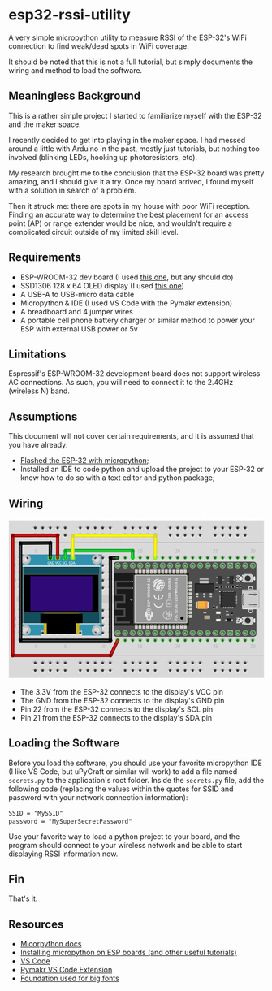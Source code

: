 # esp32-rssi-utility
A very simple micropython utility to measure RSSI of the ESP-32's WiFi connection to find weak/dead spots in WiFi coverage.

It should be noted that this is not a full tutorial, but simply documents the wiring and method to load the software.

## Meaningless Background
This is a rather simple project I started to familiarize myself with the ESP-32 and the maker space.

I recently decided to get into playing in the maker space.  I had messed around a little with Arduino in the past, mostly just tutorials, but nothing too involved (blinking LEDs, hooking up photoresistors, etc).  

My research brought me to the conclusion that the ESP-32 board was pretty amazing, and I should give it a try.  Once my board arrived, I found myself with a solution in search of a problem.

Then it struck me: there are spots in my house with poor WiFi reception.  Finding an accurate way to determine the best placement for an access point (AP) or range extender would be nice, and wouldn't require a complicated circuit outside of my limited skill level.

## Requirements
- ESP-WROOM-32 dev board (I used [this one](https://www.amazon.com/gp/product/B0718T232Z/ref=ppx_yo_dt_b_asin_title_o03_s00?ie=UTF8&psc=1), but any should do)
- SSD1306 128 x 64 OLED display (I used [this one](https://www.amazon.com/gp/product/B072Q2X2LL/ref=ppx_yo_dt_b_asin_title_o04_s00?ie=UTF8&psc=1))
- A USB-A to USB-micro data cable
- Micropython & IDE (I used VS Code with the Pymakr extension)
- A breadboard and 4 jumper wires
- A portable cell phone battery charger or similar method to power your ESP with external USB power or 5v

## Limitations
Espressif's ESP-WROOM-32 development board does not support wireless AC connections.  As such, you will need to connect it to the 2.4GHz (wireless N) band.

## Assumptions
This document will not cover certain requirements, and it is assumed that you have already:
- [Flashed the ESP-32 with micropython](https://docs.micropython.org/en/latest/esp32/tutorial/intro.html#esp32-intro);
- Installed an IDE to code python and upload the project to your ESP-32 or know how to do so with a text editor and python package;

## Wiring 
![](./assets/RSSI%20Detector.png)
- The 3.3V from the ESP-32 connects to the display's VCC pin
- The GND from the ESP-32 connects to the display's GND pin
- Pin 22 from the ESP-32 connects to the display's SCL pin
- Pin 21 from the ESP-32 connects to the display's SDA pin
## Loading the Software
Before you load the software, you should use your favorite micropython IDE (I like VS Code, but uPyCraft or similar will work) to add a file named `secrets.py` to the application's root folder.  Inside the `secrets.py` file, add the following code (replacing the values within the quotes for SSID and password with your network connection information):
```
SSID = "MySSID"
password = "MySuperSecretPassword"
```
Use your favorite way to load a python project to your board, and the program should connect to your wireless network and be able to start displaying RSSI information now.
## Fin
That's it.

## Resources
- [Micorpython docs](https://docs.micropython.org/en/latest/esp32/quickref.html)
- [Installing micropython on ESP boards (and other useful tutorials)](https://randomnerdtutorials.com/getting-started-micropython-esp32-esp8266/)
- [VS Code](https://code.visualstudio.com/download)
- [Pymakr VS Code Extension](https://github.com/pycom/pymakr-vsc)
- [Foundation used for big fonts](https://github.com/nickpmulder/ssd1306big)
